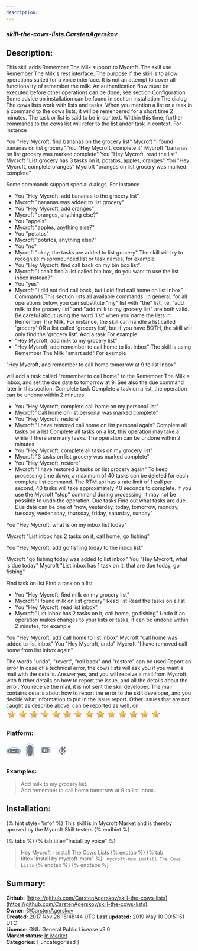 ```yaml
---
description: 
---
```


### _skill-the-cows-lists.CarstenAgerskov_  
## Description:  
This skill adds Remember The Milk support to Mycroft.
The skill use Remember The Milk's rest interface.
The purpose if the skill is to allow operations suited for a voice interface. It is not an attempt to cover all functionality of remember the milk.
An authentication flow must be executed before other operations can be
done, see section Configuration
Some advice on installation can be found in section Installation
The dialog
The cows lists work with lists and tasks. When you mention a list or a task in a command to the cows lists,
it will be remenbered for a short time 2 minutes. The task or list is said to be in context. Whthin this time, further commands to the cows list will refer to the list andor task in context.
For instance

You "Hey Mycroft, find bananas on the grocery list"
Mycroft "I found bananas on list grocery"
You "Hey Mycroft, complete it"
Mycroft "bananas on list grocery was marked complete"
You "Hey Mycroft, read the list"
Mycroft "List grocery has 3 tasks on it, potatos, apples, oranges"
You "Hey Mycroft, complete oranges"
Mycroft "oranges on list grocery was marked complete"

Some commands support special dialogs. For instance
* You "Hey Mycroft, add bananas to the grocery list"
* Mycroft "bananas was added to list grocery"
* You "Hey Mycroft, add oranges"
* Mycroft "oranges, anything else?"
* You "appels"
* Mycroft "apples, anything else?"
* You "potatos"
* Mycroft "potatos, anything else?"
* You "no"
* Mycroft "okay, the tasks are added to list grocery"
The skill will try to recognize mispronounced list or task names, for example
* You "Hey Mycroft, find call back on my bin box list"
* Mycroft "I can't find a list called bin box, do you want to use the list inbox instead?"
* You "yes"
* Mycroft "I did not find call back, but i did find call home on list inbox"
Commands
This section lists all available commands.
In general, for all operations below, you can substitute "my" list with "the" list, i.e. "add milk to the grocery list" and "add milk to my grocery list" are both valid.
Be careful about using the word 'list' when you name the lists in Remember The Milk. For instance, the skill can handle a list called 'grocery' OR a list called 'grocery list', but if you have BOTH, the skill will only find the 'grocery list'.
Add a task
For example
* "Hey Mycroft, add milk to my grocery list"
* "Hey Mycroft, add remember to call home to list Inbox"
The skill is using Remember The Milk "smart add" For example

"Hey Mycroft, add remember to call home tomorrow at 9 to list Inbox"

will add a task called "remember to call home" to the Remember The Milk's Inbox, and set the due date to tomorrow at 9. See also the due command later in this section.
Complete task
Complete a task on a list, the operation can be undone within 2 minutes
* You "Hey Mycroft, complete call home on my personal list"
* Mycroft "Call home on list personal was marked complete"
* You "Hey Mycroft, restore"
* Mycroft "I have restored call home on list personal again"
Complete all tasks on a list
Complete all tasks on a list, this operation may take a while if there are many tasks. The operation can be undone within 2 minutes
* You "Hey Mycroft, complete all tasks on my grocery list"
* Mycroft "3 tasks on list grocery was marked complete"
* You "Hey Mycroft, restore"
* Mycroft "I have restored 3 tasks on list grocery again"
To keep processing time down, a maximum of 40 tasks can be deleted for each complete list command. The
RTM api has a rate limit of 1 call per second, 40 tasks will take approximately 40 seconds to complete.
If you use the Mycroft "stop" command during processing, it may not be possible to undo the operation.
Due tasks
Find out what tasks are due. Due date can be one of "now, yesterday, today, tomorrow, monday, tuesday, wedensday, thursday, friday, saturday, sunday"

You "Hey Mycroft, what is on my inbox list today"

Mycroft "List inbox has 2 tasks on it, call home, go fishing"


You "Hey Mycroft, add go fishing today to the inbox list"

Mycroft "go fishing today was added to list inbox"
You "Hey Mycroft, what is due today"
Mycroft "List inbox has 1 task on it, that are due today, go fishing"

Find task on list
Find a task on a list
* You "Hey Mycroft, find milk on my grocery list"
* Mycroft "I found milk on list grocery"
Read list
Read the tasks on a list
* You "Hey Mycroft, read list inbox"
* Mycroft "List inbox has 2 tasks on it, call home, go fishing"
Undo
If an operation makes changes to your lists or tasks, it can be undone within 2 minutes, for example

You "Hey Mycroft, add call home to list inbox"
Mycroft "call home was added to list inbox"
You "Hey Mycroft, undo"
Mycroft "I have removed call home from list inbox again"

The words "undo", "revert", "roll back" and "restore" can be used
Report an error
In case of a technical error, the cows lists will ask you if you want a mail with the details. Answer yes, and you will receive a mail from Mycroft with further details on how to report the issue, and all the details about the error.
You receive the mail, it is not sent the skill developer. The mail contains detalis about how to report the error to the skill developer,
and you decide what information to put in the issue report.
Other issues that are not caught as describe above, can be reported as well, on   
![](../.gitbook/assets/star.png)![](../.gitbook/assets/star.png)![](../.gitbook/assets/star.png)![](../.gitbook/assets/star.png)![](../.gitbook/assets/star.png)![](../.gitbook/assets/star.png)![](../.gitbook/assets/star.png)![](../.gitbook/assets/star.png)![](../.gitbook/assets/star.png)![](../.gitbook/assets/star.png)![](../.gitbook/assets/star.png)![](../.gitbook/assets/star.png)![](../.gitbook/assets/star.png)![](../.gitbook/assets/star.png)  
  
### Platform:  
 ![Mark I](../.gitbook/assets/mark-1-icon.png)  ![Mark II](../.gitbook/assets/mark-2-icon.png)  ![Picroft](../.gitbook/assets/picroft-icon.png)  ![plasmoid](../.gitbook/assets/kde.png)   
### Examples:  
> Add milk to my grocery list.  
> Add remember to call home tomorrow at 9 to list Inbox.  
  
## Installation:  
{% hint style="info" %}
This skill is in Mycroft Market and is thereby aproved by the Mycroft Skill testers
{% endhint %}
    
{% tabs %}
{% tab title="Install by voice" %}
> Hey Mycroft - install The Cows Lists
{% endtab %}
  {% tab title="Install by mycroft-msm" %}
``` mycroft-msm install The Cows Lists```
{% endtab %}
  {% endtabs %}
    
## Summary:  
**Github:** [https://github.com/CarstenAgerskov/skill-the-cows-lists](https://github.com/CarstenAgerskov/skill-the-cows-lists)  
**Owner:** [@CarstenAgerskov](https://github.com/CarstenAgerskov)  
**Created:** 2017 Nov 26 15:48:44 UTC  **Last updated:** 2019 May 10 00:51:51 UTC  
**License:** GNU General Public License v3.0  
**Market status:** [In Market](https://market.mycroft.ai/skill/carstena-the-cows-lists)  
**Categories:** [ uncategorized ]   
